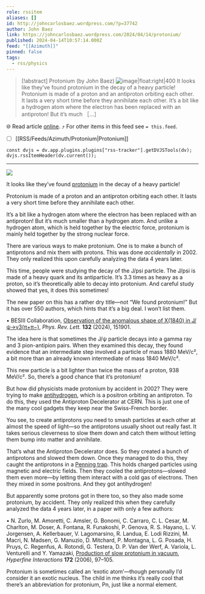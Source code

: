 ```yaml
---
role: rssitem
aliases: []
id: http://johncarlosbaez.wordpress.com/?p=37742
author: John Baez
link: https://johncarlosbaez.wordpress.com/2024/04/14/protonium/
published: 2024-04-14T10:57:14.000Z
feed: "[[Azimuth]]"
pinned: false
tags:
  - rss/physics
---
```


> [!abstract] Protonium (by John Baez)
> ![image|float:right|400](https://johncarlosbaez.files.wordpress.com/2024/04/protonium.jpg) It looks like they’ve found protonium in the decay of a heavy particle! Protonium is made of a proton and an antiproton orbiting each other. It lasts a very short time before they annihilate each other. It’s a bit like a hydrogen atom where the electron has been replaced with an antiproton! But it’s much ［…］

🌐 Read article [online](https://johncarlosbaez.wordpress.com/2024/04/14/protonium/). ⤴ For other items in this feed see `= this.feed`.

- [ ] [[RSS/Feeds/Azimuth/Protonium|Protonium]]

~~~dataviewjs
const dvjs = dv.app.plugins.plugins["rss-tracker"].getDVJSTools(dv);
dvjs.rssItemHeader(dv.current());
~~~

- - -

[![](http:math.ucr.edu/home/baez/physical/protonium.jpg)](https://en.wikipedia.org/wiki/Protonium)

It looks like they’ve found [protonium](https://en.wikipedia.org/wiki/Protonium) in the decay of a heavy particle!

Protonium is made of a proton and an antiproton orbiting each other. It lasts a very short time before they annihilate each other.

It’s a bit like a hydrogen atom where the electron has been replaced with an antiproton! But it’s much smaller than a hydrogen atom. And unlike a hydrogen atom, which is held together by the electric force, protonium is mainly held together by the strong nuclear force.

There are various ways to make protonium. One is to make a bunch of antiprotons and mix them with protons. This was done _accidentally_ in 2002. They only realized this upon carefully analyzing the data 4 years later.

This time, people were studying the decay of the J/psi particle. The J/psi is made of a heavy quark and its antiparticle. It’s 3.3 times as heavy as a proton, so it’s theoretically able to decay into protonium. And careful study showed that yes, it does this sometimes!

The new paper on this has a rather dry title—not “We found protonium!” But it has over 550 authors, which hints that it’s a big deal. I won’t list them.

• BESIII Collaboration, [Observation of the anomalous shape of X(1840) in J/ψ→γ3(π+π−)](https://arxiv.org/abs/2310.17937), _Phys. Rev. Lett._ **132** (2024), 151901.

The idea here is that sometimes the J/ψ particle decays into a gamma ray and 3 pion-antipion pairs. When they examined this decay, they found evidence that an intermediate step involved a particle of mass 1880 MeV/c², a bit more than an already known intermediate of mass 1840 MeV/c².

This new particle is a bit lighter than twice the mass of a proton, 938 MeV/c². So, there’s a good chance that it’s protonium!

But how did physicists made protonium by accident in 2002? They were trying to make [antihydrogen](https://en.wikipedia.org/wiki/Antihydrogen), which is a positron orbiting an antiproton. To do this, they used the Antiproton Decelerator at CERN. This is just one of the many cool gadgets they keep near the Swiss-French border.

You see, to create antiprotons you need to smash particles at each other at almost the speed of light—so the antiprotons usually shoot out really fast. It takes serious cleverness to slow them down and catch them without letting them bump into matter and annihilate.

That’s what the Antiproton Decelerator does. So they created a bunch of antiprotons and slowed them down. Once they managed to do this, they caught the antiprotons in a [Penning trap](https://en.wikipedia.org/wiki/Penning_trap). This holds charged particles using magnetic and electric fields. Then they cooled the antiprotons—slowed them even more—by letting them interact with a cold gas of electrons. Then they mixed in some positrons. And they got antihydrogen!

But apparently some protons got in there too, so they also made some protonium, by accident. They only realized this when they carefully analyzed the data 4 years later, in a paper with only a few authors:

• N. Zurlo, M. Amoretti, C. Amsler, G. Bonomi, C. Carraro, C. L. Cesar, M. Charlton, M. Doser, A. Fontana, R. Funakoshi, P. Genova, R. S. Hayano, L. V. Jorgensen, A. Kellerbauer, V. Lagomarsino, R. Landua, E. Lodi Rizzini, M. Macri, N. Madsen, G. Manuzio, D. Mitchard, P. Montagna, L. G. Posada, H. Pruys, C. Regenfus, A. Rotondi, G. Testera, D. P. Van der Werf, A. Variola, L. Venturelli and Y. Yamazaki, [Production of slow protonium in vacuum](http://arxiv.org/abs/0801.3193), _Hyperfine Interactions_ **172** (2006), 97–105.

Protonium is sometimes called an ‘exotic atom’—though personally I’d consider it an exotic nucleus. The child in me thinks it’s really cool that there’s an abbreviation for protonium, Pn, just like a normal element.